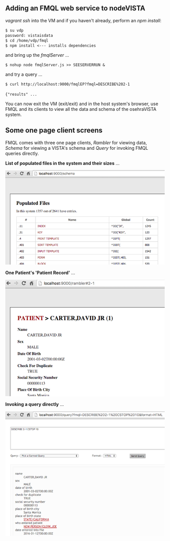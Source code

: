 ## Adding an FMQL web service to nodeVISTA

_vagrant ssh_ into the VM and if you haven't already, perform an _npm install_: 

```text
$ su vdp
password: vistaisdata
$ cd /home/vdp/fmql
$ npm install <--- installs dependencies
```

and bring up the _fmqlServer_ ...

```text
$ nohup node fmqlServer.js >> SEESERVERRUN &
```

and try a query ...

```text
$ curl http://localhost:9000/fmqlEP?fmql=DESCRIBE%202-1

{"results" ...
```

You can now exit the VM (exit/exit) and in the host system's browser, use FMQL and its clients to view
all the data and schema of the osehraVISTA system. 

## Some one page client screens

FMQL comes with three one page clients, _Rambler_ for viewing data, _Schema_ for viewing a VISTA's schema and _Query_ for invoking FMQL queries directly.

__List of populated files in the system and their sizes__ ...

![Schema Opener](/fmql/images/schema.png?raw=true)

__One Patient's 'Patient Record'__ ...

![Rambler Patient](/fmql/images/ramblerPatient.png?raw=true)

__Invoking a query directly__ ...

![Query Patient](/fmql/images/queryPatient.png?raw=true)


